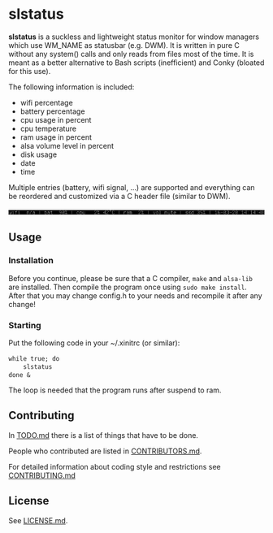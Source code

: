 slstatus
========

**slstatus** is a suckless and lightweight status monitor for window managers which use WM_NAME as statusbar (e.g. DWM). It is written in pure C without any system() calls and only reads from files most of the time. It is meant as a better alternative to Bash scripts (inefficient) and Conky (bloated for this use).

The following information is included:

- wifi percentage
- battery percentage
- cpu usage in percent
- cpu temperature
- ram usage in percent
- alsa volume level in percent
- disk usage
- date
- time

Multiple entries (battery, wifi signal, ...) are supported and everything can be reordered and customized via a C header file (similar to DWM).

![screenshot](screenshot.png)

## Usage

### Installation

Before you continue, please be sure that a C compiler, `make` and `alsa-lib` are installed. Then compile the program once using `sudo make install`. After that you may change config.h to your needs and recompile it after any change! 

### Starting

Put the following code in your ~/.xinitrc (or similar):

```
while true; do
    slstatus
done &
```

The loop is needed that the program runs after suspend to ram.

## Contributing

In [TODO.md](TODO.md) there is a list of things that have to be done.

People who contributed are listed in [CONTRIBUTORS.md](CONTRIBUTORS.md).

For detailed information about coding style and restrictions see [CONTRIBUTING.md](CONTRIBUTING.md)

## License

See [LICENSE.md](LICENSE.md).
